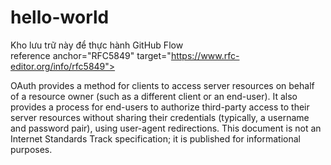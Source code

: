 # hello-world
Kho lưu trữ này để thực hành GitHub Flow  
reference anchor="RFC5849" target="https://www.rfc-editor.org/info/rfc5849">
<front>
<title>The OAuth 1.0 Protocol</title>
<author fullname="E. Hammer-Lahav" initials="E." role="editor" surname="Hammer-Lahav"/>
<date month="April" year="2010"/>
<abstract>
<t>OAuth provides a method for clients to access server resources on behalf of a resource owner (such as a different client or an end-user). It also provides a process for end-users to authorize third-party access to their server resources without sharing their credentials (typically, a username and password pair), using user-agent redirections. This document is not an Internet Standards Track specification; it is published for informational purposes.</t>
</abstract>
</front>
<seriesInfo name="RFC" value="5849"/>
<seriesInfo name="DOI" value="10.17487/RFC5849"/>
</reference>